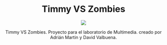 <h1 align="center">Timmy VS Zombies</h1>
<p align="center">
  <img src="https://github.com/davidValbuenaUCLM/timmyVSzombies/blob/e78e8a9cc66024fc9155cebafd276a86026b17a3/Timmy%20vs%20Zombies/Timmy%20vs%20Zombies_Data/titulo.png"/>
</p>
<p align="center">Timmy VS Zombies. Proyecto para el laboratorio de Multimedia. creado por Adrián Martin y David Valbuena.
